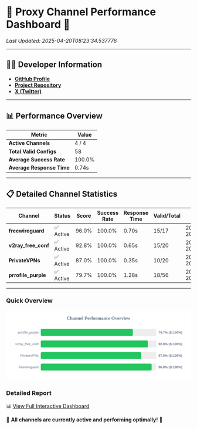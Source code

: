 # 🌟 Proxy Channel Performance Dashboard 🌟

_Last Updated: 2025-04-20T08:23:34.537776_

---

## 👩‍💻 Developer Information

- **[GitHub Profile](https://github.com/4n0nymou3)**  
- **[Project Repository](https://github.com/4n0nymou3/multi-proxy-config-fetcher)**  
- **[X (Twitter)](https://x.com/4n0nymou3)**  

---

## 📊 Performance Overview

| Metric                | Value       |
|-----------------------|-------------|
| **Active Channels**   | 4 / 4       |
| **Total Valid Configs** | 58          |
| **Average Success Rate** | 100.0%      |
| **Average Response Time** | 0.74s       |

---

## 📋 Detailed Channel Statistics

| Channel          | Status     | Score  | Success Rate | Response Time | Valid/Total | Last Success               |
|------------------|------------|--------|--------------|---------------|-------------|----------------------------|
| **freewireguard**  | ✅ Active  | 96.0%  | 100.0% | 0.70s         | 15/17       | 2025-04-20T08:23:34.535754 |
| **v2ray_free_conf**  | ✅ Active  | 92.8%  | 100.0% | 0.65s         | 15/20       | 2025-04-20T08:23:33.419366 |
| **PrivateVPNs**  | ✅ Active  | 87.0%  | 100.0% | 0.35s         | 10/20       | 2025-04-20T08:23:33.803287 |
| **prrofile_purple**  | ✅ Active  | 79.7%  | 100.0% | 1.28s         | 18/56       | 2025-04-20T08:23:32.654980 |

---

### Quick Overview
<div align="center">
  <a href="https://raw.githubusercontent.com/nullluser/NullRepo/refs/heads/main/assets/channel_stats_chart.svg">
    <img src="https://raw.githubusercontent.com/nullluser/NullRepo/refs/heads/main/assets/channel_stats_chart.svg" alt="Source Performance Statistics" width="800">
  </a>
</div>

### Detailed Report
📊 [View Full Interactive Dashboard](https://htmlpreview.github.io/?https://github.com/nullluser/NullRepo/blob/main/assets/performance_report.html)

🎉 **All channels are currently active and performing optimally!** 🎉
